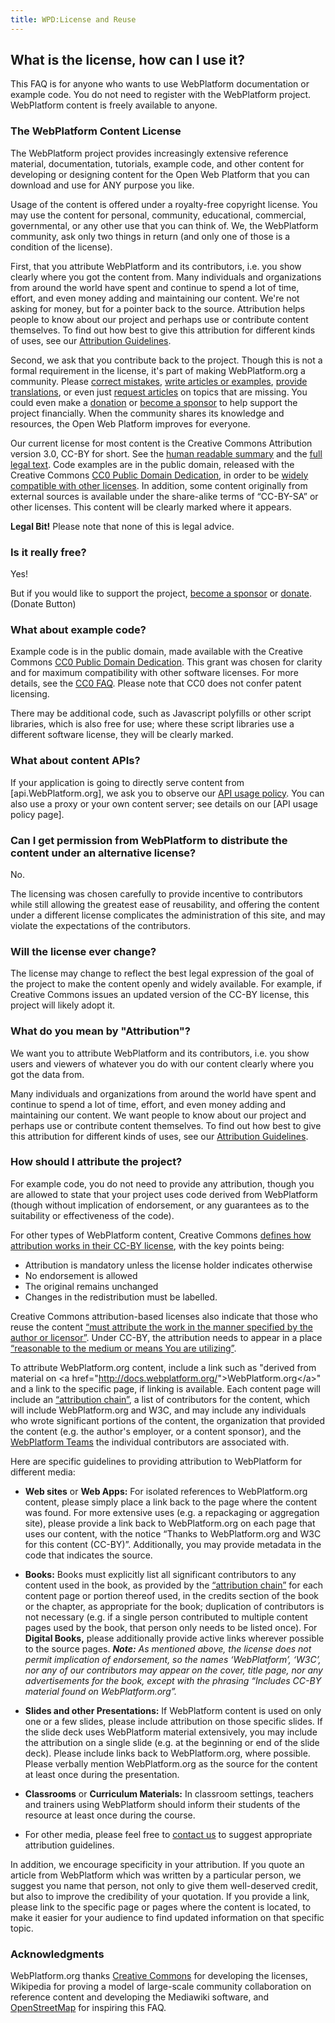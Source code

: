 ```yaml
---
title: WPD:License and Reuse
---
```

<h2><span class="mw-headline" id="What_is_the_license.2C_how_can_I_use_it.3F">What is the license, how can I use it?</span></h2>
<p>This FAQ is for anyone who wants to use WebPlatform documentation or example code. You do not need to register with the WebPlatform project. WebPlatform content is freely available to anyone.
</p>
<h3><span class="mw-headline" id="The_WebPlatform_Content_License">The WebPlatform Content License</span></h3>
<p>The WebPlatform project provides increasingly extensive reference material, documentation, tutorials, example code, and other content for developing or designing content for the Open Web Platform that you can download and use for ANY purpose you like.
</p><p>Usage of the content is offered under a royalty-free copyright license. You may use the content for personal, community, educational, commercial, governmental, or any other use that you can think of. We, the WebPlatform community, ask only two things in return (and only one of those is a condition of the license).
</p><p>First, that you attribute WebPlatform and its contributors, i.e. you show clearly where you got the content from. Many individuals and organizations from around the world have spent and continue to spend a lot of time, effort, and even money adding and maintaining our content. We're not asking for money, but for a pointer back to the source. Attribution helps people to know about our project and perhaps use or contribute content themselves. To find out how best to give this attribution for different kinds of uses, see our <a href="#How_should_I_attribute_the_project.3F">Attribution Guidelines</a>. 
</p><p>Second, we ask that you contribute back to the project. Though this is not a formal requirement in the license, it's part of making WebPlatform.org a community. Please <a href="/w/index.php?title=correct_mistakes&amp;action=edit&amp;redlink=1" class="new" title="correct mistakes (page does not exist)">correct mistakes</a>, <a href="/w/index.php?title=write_articles_or_examples&amp;action=edit&amp;redlink=1" class="new" title="write articles or examples (page does not exist)">write articles or examples</a>, <a href="/w/index.php?title=provide_translations&amp;action=edit&amp;redlink=1" class="new" title="provide translations (page does not exist)">provide translations</a>, or even just <a href="/w/index.php?title=request_articles&amp;action=edit&amp;redlink=1" class="new" title="request articles (page does not exist)">request articles</a> on topics that are missing. You could even make a <a href="/w/index.php?title=donation&amp;action=edit&amp;redlink=1" class="new" title="donation (page does not exist)">donation</a> or <a href="/w/index.php?title=become_a_sponsor&amp;action=edit&amp;redlink=1" class="new" title="become a sponsor (page does not exist)">become a sponsor</a> to help support the project financially. When the community shares its knowledge and resources, the Open Web Platform improves for everyone.
</p><p>Our current license for most content is the Creative Commons Attribution version 3.0, CC-BY for short. See the <a rel="nofollow" class="external text" href="https://creativecommons.org/licenses/by/3.0/">human readable summary</a> and the <a rel="nofollow" class="external text" href="https://creativecommons.org/licenses/by/3.0/legalcode">full legal text</a>. Code examples are in the public domain, released with the Creative Commons <a rel="nofollow" class="external text" href="http://creativecommons.org/publicdomain/zero/1.0/">CC0 Public Domain Dedication</a>, in order to be <a rel="nofollow" class="external text" href="http://wiki.creativecommons.org/CC0_FAQ#May_I_apply_CC0_to_computer_software.3F_If_so.2C_is_there_a_recommended_implementation.3F">widely compatible with other licenses</a>.  In addition, some content originally from external sources is available under the share-alike terms of “CC-BY-SA” or other licenses. This content will be clearly marked where it appears.
</p><p><b>Legal Bit!</b> Please note that none of this is legal advice.
</p>
<h3><span class="mw-headline" id="Is_it_really_free.3F">Is it really free?</span></h3>
<p>Yes!
</p><p>But if you would like to support the project, <a href="/w/index.php?title=become_a_sponsor&amp;action=edit&amp;redlink=1" class="new" title="become a sponsor (page does not exist)">become a sponsor</a> or <a href="/w/index.php?title=donate&amp;action=edit&amp;redlink=1" class="new" title="donate (page does not exist)">donate</a>. 
(Donate Button)
</p>
<h3><span class="mw-headline" id="What_about_example_code.3F">What about example code?</span></h3>
<p>Example code is in the public domain, made available with the Creative Commons <a rel="nofollow" class="external text" href="http://creativecommons.org/publicdomain/zero/1.0/">CC0 Public Domain Dedication</a>.  This grant was chosen for clarity and for maximum compatibility with other software licenses.  For more details, see the <a rel="nofollow" class="external text" href="http://wiki.creativecommons.org/CC0_FAQ#May_I_apply_CC0_to_computer_software.3F_If_so.2C_is_there_a_recommended_implementation.3F">CC0 FAQ</a>.  Please note that CC0 does not confer patent licensing.
</p><p>There may be additional code, such as Javascript polyfills or other script libraries, which is also free for use; where these script libraries use a different software license, they will be clearly marked.
</p>
<h3><span class="mw-headline" id="What_about_content_APIs.3F">What about content APIs?</span></h3>
<p>If your application is going to directly serve content from [api.WebPlatform.org], we ask you to observe our <a href="/w/index.php?title=API_usage_policy&amp;action=edit&amp;redlink=1" class="new" title="API usage policy (page does not exist)">API usage policy</a>. You can also use a proxy or your own content server; see details on our [API usage policy page].
</p>
<h3><span class="mw-headline" id="Can_I_get_permission_from_WebPlatform_to_distribute_the_content_under_an_alternative_license.3F">Can I get permission from WebPlatform to distribute the content under an alternative license?</span></h3>
<p>No.
</p><p>The licensing was chosen carefully to provide incentive to contributors while still allowing the greatest ease of reusability, and offering the content under a different license complicates the administration of this site, and may violate the expectations of the contributors.
</p>
<h3><span class="mw-headline" id="Will_the_license_ever_change.3F">Will the license ever change?</span></h3>
<p>The license may change to reflect the best legal expression of the goal of the project to make the content openly and widely available.  For example, if Creative Commons issues an updated version of the CC-BY license, this project will likely adopt it.
</p>
<h3><span class="mw-headline" id="What_do_you_mean_by_.22Attribution.22.3F">What do you mean by "Attribution"?</span></h3>
<p>We want you to attribute WebPlatform and its contributors, i.e. you show users and viewers of whatever you do with our content clearly where you got the data from. 
</p><p>Many individuals and organizations from around the world have spent and continue to spend a lot of time, effort, and even money adding and maintaining our content. We want people to know about our project and perhaps use or contribute content themselves. To find out how best to give this attribution for different kinds of uses, see our <a href="#How_should_I_attribute_the_project.3F">Attribution Guidelines</a>.
</p>
<h3><span class="mw-headline" id="How_should_I_attribute_the_project.3F">How should I attribute the project?</span></h3>
<p>For example code, you do not need to provide any attribution, though you are allowed to state that your project uses code derived from WebPlatform (though without implication of endorsement, or any guarantees as to the suitability or effectiveness of the code).
</p><p>For other types of WebPlatform content, Creative Commons <a rel="nofollow" class="external text" href="http://wiki.creativecommons.org/Creative_Commons_Attribution">defines how attribution works in their CC-BY license</a>, with the key points being:
</p>
<ul><li> Attribution is mandatory unless the license holder indicates otherwise</li>
<li> No endorsement is allowed</li>
<li> The original remains unchanged</li>
<li> Changes in the redistribution must be labelled.</li></ul>
<p>Creative Commons attribution-based licenses also indicate that those who reuse the content <a rel="nofollow" class="external text" href="http://wiki.creativecommons.org/Attribution">“must attribute the work in the manner specified by the author or licensor”</a>.  Under CC-BY, the attribution needs to appear in a place <a rel="nofollow" class="external text" href="http://creativecommons.org/licenses/by/3.0/legalcode">“reasonable to the medium or means You are utilizing”</a>. 
</p><p>To attribute WebPlatform.org content, include a link such as "derived from material on &lt;a href="<a rel="nofollow" class="external free" href="http://docs.webplatform.org/">http://docs.webplatform.org/</a>"&gt;WebPlatform.org&lt;/a&gt;" and a link to the specific page, if linking is available.  Each content page will include an <a href="/w/index.php?title=%E2%80%9Cattribution_chain%E2%80%9D&amp;action=edit&amp;redlink=1" class="new" title="“attribution chain” (page does not exist)">“attribution chain”</a>, a list of contributors for the content, which will include WebPlatform.org and W3C, and may include any individuals who wrote significant portions of the content, the organization that provided the content (e.g. the author's employer, or a content sponsor), and the <a href="/w/index.php?title=WebPlatform_Teams&amp;action=edit&amp;redlink=1" class="new" title="WebPlatform Teams (page does not exist)">WebPlatform Teams</a> the individual contributors are associated with.
</p><p>Here are specific guidelines to providing attribution to WebPlatform for different media:
</p>
<ul><li> <b>Web sites</b> or <b>Web Apps:</b> For isolated references to WebPlatform.org content, please simply place a link back to the page where the content was found.  For more extensive uses (e.g. a repackaging or aggregation site), please provide a link back to WebPlatform.org on each page that uses our content, with the notice “Thanks to WebPlatform.org and W3C for this content (CC-BY)”.  Additionally, you may provide metadata in the code that indicates the source.</li></ul>
<ul><li> <b>Books:</b> Books must explicitly list all significant contributors to any content used in the book, as provided by the <a href="/w/index.php?title=%E2%80%9Cattribution_chain%E2%80%9D&amp;action=edit&amp;redlink=1" class="new" title="“attribution chain” (page does not exist)">“attribution chain”</a> for each content page or portion thereof used, in the credits section of the book or the chapter, as appropriate for the book; duplication of contributors is not necessary (e.g. if a single person contributed to multiple content pages used by the book, that person only needs to be listed once).  For <b>Digital Books,</b> please additionally provide active links wherever possible to the source pages.  <i><b>Note:</b> As mentioned above, the license does not permit implication of endorsement, so the names ‘WebPlatform’, ‘W3C’, nor any of our contributors may appear on the cover, title page, nor any advertisements for the book, except with the phrasing “Includes CC-BY material found on WebPlatform.org”.</i></li></ul>
<ul><li> <b>Slides and other Presentations:</b> If WebPlatform content is used on only one or a few slides, please include attribution on those specific slides. If the slide deck uses WebPlatform material extensively, you may include the attribution on a single slide (e.g. at the beginning or end of the slide deck). Please include links back to WebPlatform.org, where possible. Please verbally mention WebPlatform.org as the source for the content at least once during the presentation.</li></ul>
<ul><li> <b>Classrooms</b> or <b>Curriculum Materials:</b> In classroom settings, teachers and trainers using WebPlatform should inform their students of the resource at least once during the course.</li></ul>
<ul><li> For other media, please feel free to <a href="/w/index.php?title=contact_us&amp;action=edit&amp;redlink=1" class="new" title="contact us (page does not exist)">contact us</a> to suggest appropriate attribution guidelines.</li></ul>
<p>In addition, we encourage specificity in your attribution.  If you quote an article from WebPlatform which was written by a particular person, we suggest you name that person, not only to give them well-deserved credit, but also to improve the credibility of your quotation.  If you provide a link, please link to the specific page or pages where the content is located, to make it easier for your audience to find updated information on that specific topic.
</p>
<h3><span class="mw-headline" id="Acknowledgments">Acknowledgments</span></h3>
<p>WebPlatform.org thanks <a rel="nofollow" class="external text" href="http://creativecommons.org/">Creative Commons</a> for developing the licenses, Wikipedia for proving a model of large-scale community collaboration on reference content and developing the Mediawiki software, and <a rel="nofollow" class="external text" href="http://www.osmfoundation.org/wiki/License">OpenStreetMap</a> for inspiring this FAQ.
</p>
<!-- 
NewPP limit report
CPU time usage: 0.090 seconds
Real time usage: 0.137 seconds
Preprocessor visited node count: 38/1000000
Preprocessor generated node count: 44/1000000
Post‐expand include size: 0/2097152 bytes
Template argument size: 0/2097152 bytes
Highest expansion depth: 2/40
Expensive parser function count: 0/100
-->

<!-- 
Transclusion expansion time report (%,ms,calls,template)
100.00%    0.000      1 - -total
-->

<!-- Saved in parser cache with key wpwiki:pcache:idhash:12-0!*!0!!*!*!*!esi=1 and timestamp 20150731121656 and revision id 31199
 -->
